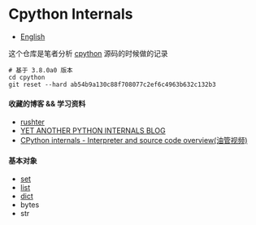 # Cpython Internals
* [English](https://github.com/zpoint/Cpython-Internals/blob/master/README.md)

这个仓库是笔者分析 [cpython](https://github.com/python/cpython) 源码的时候做的记录

    # 基于 3.8.0a0 版本
    cd cpython
    git reset --hard ab54b9a130c88f708077c2ef6c4963b632c132b3


#### 收藏的博客 && 学习资料
* [rushter](https://rushter.com/)
* [YET ANOTHER PYTHON INTERNALS BLOG](https://pythoninternal.wordpress.com/)
* [CPython internals - Interpreter and source code overview(油管视频)](https://www.youtube.com/watch?v=LhadeL7_EIU&list=PLzV58Zm8FuBL6OAv1Yu6AwXZrnsFbbR0S)

#### 基本对象
 * [set](https://github.com/zpoint/Cpython-Internals/blob/master/BasicObject/set/set_cn.md)
 * [list](https://github.com/zpoint/Cpython-Internals/blob/master/BasicObject/list/list_cn.md)
 * [dict](https://github.com/zpoint/Cpython-Internals/blob/master/BasicObject/dict/dict_cn.md)
 * bytes
 * str
